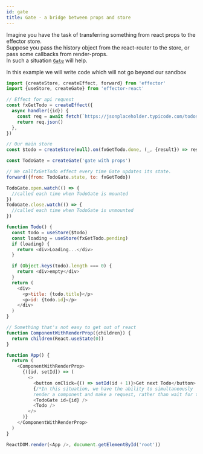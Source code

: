 ```yaml
---
id: gate
title: Gate - a bridge between props and store
---
```


Imagine you have the task of transferring something from react props to the effector store.  
Suppose you pass the history object from the react-router to the store, or pass some callbacks from render-props.  
In such a situation [`Gate`](https://effector.now.sh/en/api/effector-react/gate) will help.

In this example we will write code which will not go beyond our sandbox

```js try
import {createStore, createEffect, forward} from 'effector'
import {useStore, createGate} from 'effector-react'

// Effect for api request
const fxGetTodo = createEffect({
  async handler({id}) {
    const req = await fetch(`https://jsonplaceholder.typicode.com/todos/${id}`)
    return req.json()
  },
})

// Our main store
const $todo = createStore(null).on(fxGetTodo.done, (_, {result}) => result)

const TodoGate = createGate('gate with props')

// We callfxGetTodo effect every time Gate updates its state.
forward({from: TodoGate.state, to: fxGetTodo})

TodoGate.open.watch(() => {
  //called each time when TodoGate is mounted
})
TodoGate.close.watch(() => {
  //called each time when TodoGate is unmounted
})

function Todo() {
  const todo = useStore($todo)
  const loading = useStore(fxGetTodo.pending)
  if (loading) {
    return <div>Loading...</div>
  }

  if (Object.keys(todo).length === 0) {
    return <div>empty</div>
  }
  return (
    <div>
      <p>title: {todo.title}</p>
      <p>id: {todo.id}</p>
    </div>
  )
}

// Something that's not easy to get out of react
function ComponentWithRenderProp({children}) {
  return children(React.useState(0))
}

function App() {
  return (
    <ComponentWithRenderProp>
      {([id, setId]) => (
        <>
          <button onClick={() => setId(id + 1)}>Get next Todo</button>
          {/*In this situation, we have the ability to simultaneously
          render a component and make a request, rather than wait for the component*/}
          <TodoGate id={id} />
          <Todo />
        </>
      )}
    </ComponentWithRenderProp>
  )
}

ReactDOM.render(<App />, document.getElementById('root'))
```

